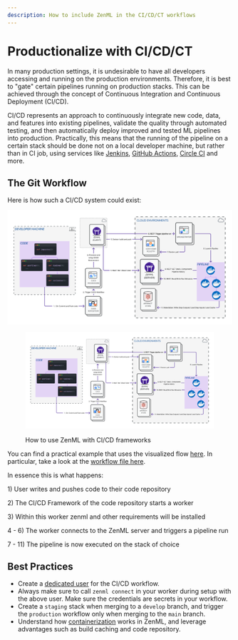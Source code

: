 ```yaml
---
description: How to include ZenML in the CI/CD/CT workflows
---
```


# Productionalize with CI/CD/CT

In many production settings, it is undesirable to have all developers accessing and running on the production environments. Therefore, it is best to "gate" certain pipelines running on production stacks. This can be achieved through the concept of Continuous Integration and Continuous Deployment (CI/CD).

CI/CD represents an approach to continuously integrate new code, data, and features into existing pipelines, validate the quality through automated testing, and then automatically deploy improved and tested ML pipelines into production. Practically, this means that the running of the pipeline on a certain stack should be done not on a local developer machine, but rather than in CI job, using services like [Jenkins](https://www.jenkins.io/), [GitHub Actions](https://github.com/features/actions), [Circle CI](https://circleci.com/) and more.

## The Git Workflow

Here is how such a CI/CD system could exist:

<div>

<img src="../../assets/diagrams/Remote_with_git_ops.png" alt="">

 

<figure><img src="../../.gitbook/assets/Remote_with_git_ops.png" alt=""><figcaption><p>How to use ZenML with CI/CD frameworks</p></figcaption></figure>

</div>

You can find a practical example that uses the visualized flow [here](https://github.com/zenml-io/zenml-gitflow).&#x20; In particular, take a look at the [workflow file here](https://github.com/zenml-io/zenml-gitflow/blob/main/.github/workflows/production.yaml).

In essence this is what happens:

1\) User writes and pushes code to their code repository

2\) The CI/CD Framework of the code repository starts a worker

3\) Within this worker zenml and other requirements will be installed

4 - 6) The worker connects to the ZenML server and triggers a pipeline run

7 - 11) The pipeline is now executed on the stack of choice

## Best Practices

- Create a [dedicated user](user-management.md) for the CI/CD workflow.
- Always make sure to call `zenml connect` in your worker during setup with the above user. Make sure the credentials are secrets in your workflow.
- Create a `staging` stack when merging to a `develop` branch, and trigger the `production` workflow only when merging to the `main` branch.
- Understand how [containerization](../../user-guide/advanced-guide/containerize-your-pipeline.md) works in ZenML, and leverage advantages such as build caching and code repository.